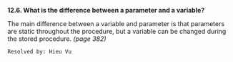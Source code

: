 **12.6. What is the difference between a parameter and a variable?**

The main difference between a variable and parameter is that parameters are
static throughout the procedure, but a variable can be changed during the stored
procedure. *(page 382)*

`Resolved by: Hieu Vu`
